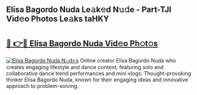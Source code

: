 ## Elisa Bagordo Nuda Le𝚊k𝚎d N𝚞𝚍e - Part-TJl Vid𝚎o Photos Le𝚊ks taHKY

# <h2><a href="http://fbfpz9t.evod.top/?m=Elisa+Bagordo+Nuda">🔗 👉🔴 Elisa Bagordo Nuda Vid𝚎o Ph𝚘t𝚘s</a></h2>

[![Elisa Bagordo Nuda N𝚞d𝚎s](https://i.imgur.com/8V9OHl7.gif)](http://fbfpz9t.evod.top/?m=Elisa+Bagordo+Nuda)
Online creator Elisa Bagordo Nuda who creates engaging lifestyle and dance content, featuring solo and collaborative dance trend performances and mini vlogs. Thought-provoking thinker Elisa Bagordo Nuda, known for their engaging ideas and innovative approach to problem-solving. 
